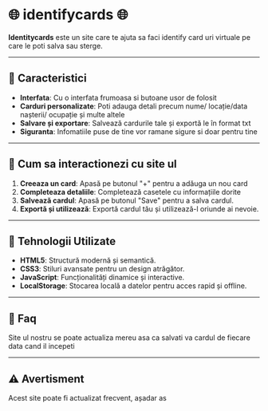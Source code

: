 # 🌐 **identifycards** 🌐

**Identitycards** este un site care te ajuta sa faci identify card uri virtuale pe care le poti salva sau sterge.

---

## 📝 **Caracteristici**

- **Interfata**: Cu o interfata frumoasa si butoane usor de folosit
- **Carduri personalizate**: Poti adauga detali precum nume/ locație/data nașterii/ ocupație și multe altele
- **Salvare și exportare**: Salvează cardurile tale și exportă le în format txt
- **Siguranta**: Infomatiile puse de tine vor ramane sigure si doar pentru tine

---

## 🚀 **Cum sa interactionezi cu site ul**

1. **Creeaza un card**: Apasă pe butonul "+" pentru a adăuga un nou card
2. **Completeaza detaliile**: Completează casetele cu informațiile dorite
3. **Salvează cardul**: Apasă pe butonul "Save" pentru a salva cardul.
4. **Exportă și utilizează**: Exportă cardul tău și utilizează-l oriunde ai nevoie.

---

## 🔧 **Tehnologii Utilizate**

- **HTML5**: Structură modernă și semantică.
- **CSS3**: Stiluri avansate pentru un design atrăgător.
- **JavaScript**: Funcționalități dinamice și interactive.
- **LocalStorage**: Stocarea locală a datelor pentru acces rapid și offline.

---

## 🌟 **Faq**

Site ul nostru se poate actualiza mereu asa ca salvati va cardul de fiecare data cand il incepeti

---

## ⚠️ **Avertisment**

Acest site poate fi actualizat frecvent, așadar as
